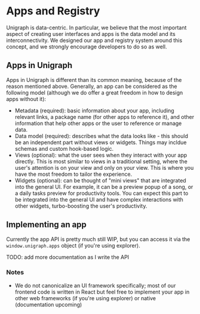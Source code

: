 # Apps and Registry

Unigraph is data-centric. In particular, we believe that the most important aspect of creating user interfaces and apps is the data model and its interconnectivity. We designed our app and registry system around this concept, and we strongly encourage developers to do so as well.

## Apps in Unigraph

Apps in Unigraph is different than its common meaning, because of the reason mentioned above. Generally, an app can be considered as the following model (although we do offer a great freedom in how to design apps without it):

- Metadata (required): basic information about your app, including relevant links, a package name (for other apps to reference it), and other information that help other apps or the user to reference or manage data.
- Data model (required): describes what the data looks like - this should be an independent part without views or widgets. Things may incldue schemas and custom hook-based logic.
- Views (optional): what the user sees when they interact with your app directly. This is most similar to views in a traditional setting, where the user's attention is on your view and only on your view. This is where you have the most freedom to tailor the experience.
- Widgets (optional): can be thought of "mini views" that are integrated into the general UI. For example, it can be a preview popup of a song, or a daily tasks preview for productivity tools. You can expect this part to be integrated into the general UI and have complex interactions with other widgets, turbo-boosting the user's productivity.

## Implementing an app

Currently the app API is pretty much still WIP, but you can access it via the `window.unigraph.apps` object (if you're using explorer).

TODO: add more documentation as I write the API

### Notes
- We do not canonicalize an UI framework specifically; most of our frontend code is written in React but feel free to implement your app in other web frameworks (if you're using explorer) or native (documentation upcoming)
